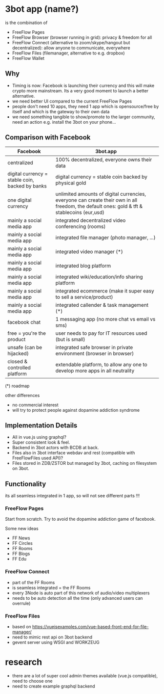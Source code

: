 # 3bot app (name?)

is the combination of 

- FreeFlow Pages 
- FreeFlow Browser (browser running in grid): privacy & freedom for all
- FreeFlow Connect (alternative to zoom/skype/hangout but decentralized): allow anyone to communicate, everywhere
- FreeFlow Files (filemanager, alternative to e.g. dropbox)
- FreeFlow Wallet

## Why

- Timing is now: Facebook is launching their currency and this will make crypto more mainstream. Its a very good moment to launch a better alternative.
- we need better UI compared to the current FreeFlow Pages
- people don't need 10 apps, they need 1 app which is opensource/free by itself and which is the gateway to their own data
- we need something tangible to show/promote to the larger community, need an action e.g. install the 3bot on your phone...

## Comparison with Facebook
| Facebook                                        	| 3bot.app                                                                                                                              	|
|-------------------------------------------------	|---------------------------------------------------------------------------------------------------------------------------------------------	|
| centralized                                     	| 100% decentralized, everyone owns their data                                                                                                	|
| digital currency = stable coin, backed by banks 	| digital currency = stable coin backed by physical gold                                                                                      	|
| one digital currency                            	| unlimited amounts of digital currencies, everyone can create their own in all freedom, the default ones: gold & tft & stablecoins (eur,usd) 	|
| mainly a social media app                       	| integrated decentralized video conferencing (rooms)                                                                                         	|
| mainly a social media app                       	| integrated file manager (photo manager, ...)                                                                                                	|
| mainly a social media app                       	| integrated video manager (*)                                                                                                                	|
| mainly a social media app                       	| integrated blog platform                                                                                                                    	|
| mainly a social media app                       	| integrated wiki/education/info sharing platform                                                                                             	|
| mainly a social media app                       	| integrated ecommerce (make it super easy to sell a service/product)                                                                         	|
| mainly a social media app                       	| integrated callender & task management (*)                                                                                                  	|
| facebook chat                                   	| 1 messaging app (no more chat vs email vs sms)                                                                                              	|
| free = you're the product                       	| user needs to pay for IT resources used (but is small)                                                                                      	|
| unsafe (can be hijacked)                        	| integrated safe browser in private environment (browser in browser)                                                                         	|
| closed & controlled platform                    	| extendable platform, to allow any one to develop more apps in all neutrality                                                                	|

(*) roadmap

other differences

- no commercial interest
- will try to protect people against dopamine addiction syndrome

## Implementation Details

- All in vue.js using graphql?
- Super consistent look & feel.
- Backend in 3bot actors with BCDB at back.
- Files also in 3bot interface webdav and rest (compatible with FreeFlowFiles used API)? 
- Files stored in ZDB/ZSTOR but managed by 3bot, caching on filesystem on 3bot.


## Functionality

its all seamless integrated in 1 app, so will not see different parts !!!

### FreeFlow Pages 

Start from scratch. 
Try to avoid the dopamine addiction game of facebook.

Some new ideas

- FF News
- FF Circles
- FF Rooms
- FF Blogs
- FF Edu 

### FreeFlow Connect

- part of the FF Rooms
- is seamless integrated = the FF Rooms
- every 3Node is auto part of this network of audio/video multiplexers 
- needs to be auto detection all the time (only advanced users can overrule)

### FreeFlow Files

- based on https://vuejsexamples.com/vue-based-front-end-for-file-manager/
- need to mimic rest api on 3bot backend
- gevent server using WSGI and WORKZEUG 

# research

- there are a lot of super cool admin themes available (vue.js compatible), need to choose one
- need to create example graphql backend




